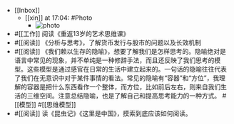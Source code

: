 - [[Inbox]]
    - [[xin]] at 17:04: #Photo
        - ![photo](https://firebasestorage.googleapis.com/v0/b/firescript-577a2.appspot.com/o/imgs%2Fapp%2Fxinyiheng%2F_pu-ymj9Q?alt=media&token=8cc58c90-2105-4fa6-a030-3e4cce4cf580)
- #[[工作]] 阅读《重返13岁的艺术思维课》
- #[[阅读]] 《分析与思考》，了解货币发行与股市的问题以及长效机制
- #[[阅读]] 《我们赖以生存的隐喻》，想要了解我们是怎样思考的。隐喻绝对是语言中常见的现象，并不单纯是一种修辞手法，而且还反映了我们思考的模型。这些模型是通过感官在日常的生活中建立起来的。一句话的隐喻往往代表了我们在无意识中对于某件事情的看法。常见的隐喻有“容器”和“方位”，我理解的容器是把什么东西看作一个整体，而方位，比如前后左右，则来自我们生活的三维空间。注意总结隐喻，也是了解自己和提高思考能力的一种方式。 #[[模型]] #[[思维模型]] 
- #[[阅读]] 读《昆虫记》《这里是中国》，摸索到底应该如何阅读。
